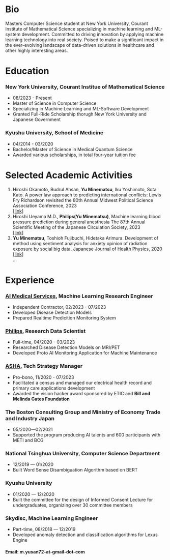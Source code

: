 # Bio
Masters Computer Science student at New York University, Courant Institute of Mathematical Science specializing in machine learning and ML-system development. Committed to driving innovation by applying machine learning technology into real society. Poised to make a significant impact in the ever-evolving landscape of data-driven solutions in healthcare and other highly interesting areas.  

# Education
### New York University, Courant Institue of Mathematical Science
- 08/2023 - Present
- Master of Science in Computer Science
- Specializing in Machine Learning and ML-Software Development
- Granted Full-Ride Scholarship thorugh New York University and Japanese Government  

### Kyushu University, School of Medicine
- 04/2014 - 03/2020
- Bachelor/Master of Science in Medical Quantum Science
- Awarded various scholarships, in total four-year tuition fee

# Selected Academic Activities
1. Hiroshi Okamoto, Budrul Ahsan, **Yu Minematsu**, Iku Yoshimoto, Sota Kato. A power law approach to predicting international conflicts: Lewis Fry Richardson revisited the 80th Annual Midwest Political Science Association Conference, 2023  
 [[link]](https://Yusan1234.github.io/Yusan1234/build-files/MPSA_Publication.pdf)
2. Hiroshi Ueyama M.D., **Philips(Yu Minematsu)**,  Machine learning blood pressure prediction during general anesthesia The 87th Annual Scientific Meeting of the Japanese Circulation Society, 2023  
 [[link]](https://Yusan1234.github.io/Yusan1234/build-files/vitalprediction.pdf)
3. **Yu Minematsu**, Toshioh Fujibuchi, Hidetaka Arimura. Development of method using sentiment
analysis for anxiety opinion of radiation exposure by social big data. Japanese Journal of Health
Physics, 2020  
[[link]](https://Yusan1234.github.io/Yusan1234/build-files/publication1.pdf)  
...

# Experience
### [AI Medical Services](https://en.ai-ms.com/), Machine Learning Research Engineer
- Independent Contractor, 02/2023 - 07/2023
- Developed Disease Detection Models
- Prepared Realtime Predicition Monitoring System

### [Philips](https://www.usa.philips.com/?&locale_code=en_us&_ga=2.79456732.972998810.1691082312-609479888.1691082312), Research Data Scientist
- Full-time, 04/2020 - 03/2023
- Researched Disease Detection Models on MRI/PET
- Developed Proto AI Monitoring Application for Machine Maintenance

### [ASHA](https://www.asha-np.org/en), Tech Strategy Manager
- Pro-bono, 11/2020 - 07/2023
- Facilitated a census and managed our electrical health record and primary care applications development
- Awarded the vision hacker award sponsored by ETIC and **Bill and Melinda Gates Foundation**

### The Boston Consulting Group and Ministry of Economy Trade and Industry Japan
- 05/2020—02/2021
- Supported the program producing AI talents and 600 participants with METI and BCG

### National Tsinghua University, Computer Science Department
- 12/2019 — 01/2020
- Built Word Sense Disambiguation Algorithm based on BERT

### Kyushu University
- 01/2020 — 12/2020
- Built the committee for the design of Informed Consent Lecture for undergraduates, organizing over 30 committee members

### Skydisc, Machine Learning Engineer
- Part-time, 08/2018 — 12/2019
- Developed anomaly detection and classification algorithms for Lexus Engine

#### Email: m.yusan72-at-gmail-dot-com